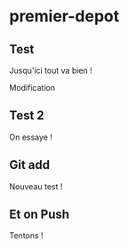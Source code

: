 # premier-depot

## Test

Jusqu'ici tout va bien !

Modification

## Test 2

On essaye !

## Git add

Nouveau test !

## Et on Push

Tentons !
